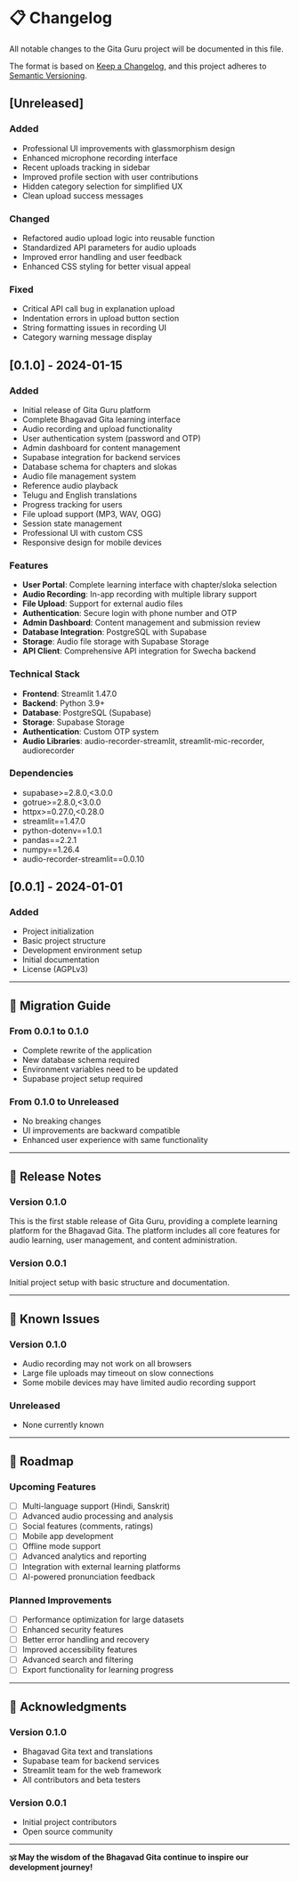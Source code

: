 # 📋 Changelog

All notable changes to the Gita Guru project will be documented in this file.

The format is based on [Keep a Changelog](https://keepachangelog.com/en/1.0.0/),
and this project adheres to [Semantic Versioning](https://semver.org/spec/v2.0.0.html).

## [Unreleased]

### Added
- Professional UI improvements with glassmorphism design
- Enhanced microphone recording interface
- Recent uploads tracking in sidebar
- Improved profile section with user contributions
- Hidden category selection for simplified UX
- Clean upload success messages

### Changed
- Refactored audio upload logic into reusable function
- Standardized API parameters for audio uploads
- Improved error handling and user feedback
- Enhanced CSS styling for better visual appeal

### Fixed
- Critical API call bug in explanation upload
- Indentation errors in upload button section
- String formatting issues in recording UI
- Category warning message display

## [0.1.0] - 2024-01-15

### Added
- Initial release of Gita Guru platform
- Complete Bhagavad Gita learning interface
- Audio recording and upload functionality
- User authentication system (password and OTP)
- Admin dashboard for content management
- Supabase integration for backend services
- Database schema for chapters and slokas
- Audio file management system
- Reference audio playback
- Telugu and English translations
- Progress tracking for users
- File upload support (MP3, WAV, OGG)
- Session state management
- Professional UI with custom CSS
- Responsive design for mobile devices

### Features
- **User Portal**: Complete learning interface with chapter/sloka selection
- **Audio Recording**: In-app recording with multiple library support
- **File Upload**: Support for external audio files
- **Authentication**: Secure login with phone number and OTP
- **Admin Dashboard**: Content management and submission review
- **Database Integration**: PostgreSQL with Supabase
- **Storage**: Audio file storage with Supabase Storage
- **API Client**: Comprehensive API integration for Swecha backend

### Technical Stack
- **Frontend**: Streamlit 1.47.0
- **Backend**: Python 3.9+
- **Database**: PostgreSQL (Supabase)
- **Storage**: Supabase Storage
- **Authentication**: Custom OTP system
- **Audio Libraries**: audio-recorder-streamlit, streamlit-mic-recorder, audiorecorder

### Dependencies
- supabase>=2.8.0,<3.0.0
- gotrue>=2.8.0,<3.0.0
- httpx>=0.27.0,<0.28.0
- streamlit==1.47.0
- python-dotenv==1.0.1
- pandas==2.2.1
- numpy==1.26.4
- audio-recorder-streamlit==0.0.10

## [0.0.1] - 2024-01-01

### Added
- Project initialization
- Basic project structure
- Development environment setup
- Initial documentation
- License (AGPLv3)

---

## 🔄 Migration Guide

### From 0.0.1 to 0.1.0
- Complete rewrite of the application
- New database schema required
- Environment variables need to be updated
- Supabase project setup required

### From 0.1.0 to Unreleased
- No breaking changes
- UI improvements are backward compatible
- Enhanced user experience with same functionality

---

## 📝 Release Notes

### Version 0.1.0
This is the first stable release of Gita Guru, providing a complete learning platform for the Bhagavad Gita. The platform includes all core features for audio learning, user management, and content administration.

### Version 0.0.1
Initial project setup with basic structure and documentation.

---

## 🐛 Known Issues

### Version 0.1.0
- Audio recording may not work on all browsers
- Large file uploads may timeout on slow connections
- Some mobile devices may have limited audio recording support

### Unreleased
- None currently known

---

## 🔮 Roadmap

### Upcoming Features
- [ ] Multi-language support (Hindi, Sanskrit)
- [ ] Advanced audio processing and analysis
- [ ] Social features (comments, ratings)
- [ ] Mobile app development
- [ ] Offline mode support
- [ ] Advanced analytics and reporting
- [ ] Integration with external learning platforms
- [ ] AI-powered pronunciation feedback

### Planned Improvements
- [ ] Performance optimization for large datasets
- [ ] Enhanced security features
- [ ] Better error handling and recovery
- [ ] Improved accessibility features
- [ ] Advanced search and filtering
- [ ] Export functionality for learning progress

---

## 🙏 Acknowledgments

### Version 0.1.0
- Bhagavad Gita text and translations
- Supabase team for backend services
- Streamlit team for the web framework
- All contributors and beta testers

### Version 0.0.1
- Initial project contributors
- Open source community

---

**🕉️ May the wisdom of the Bhagavad Gita continue to inspire our development journey!**
